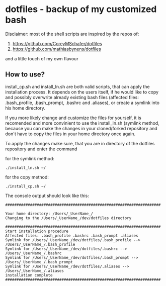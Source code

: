 # dotfiles - backup of my customized bash

Disclaimer: most of the shell scripts are inspired by the repos of:
1. https://github.com/CoreyMSchafer/dotfiles
2. https://github.com/mathiasbynens/dotfiles 

and a little touch of my own flavour

## How to use?

install_cp.sh and install_ln.sh are both valid scripts, that can apply the installation process. It depends on the users itself, if he would like to copy and possibly overwrite already existing bash files (affected files: .bash_profile, .bash_prompt, .bashrc and .aliases), or create a symlink into his home directory.

If you more likely change and customize the files for yourself, it is recomended and more convinient to use the install_ln.sh (symlink method, because you can make the changes in your cloned/forked repository and don't have to copy the files in your home directory once again.

To apply the changes make sure, that you are in directory of the dotfiles repository and enter the command 

for the symlink method:
```
./install_ln.sh ~/
```
for the copy method:
```
./install_cp.sh ~/
```
The console output should look like this:
````
#####################################################################

Your home directory: /Users/_UserName_/
Changing to the /Users/_UserName_/dev/dotfiles directory

#####################################################################
Start installation procedure
Affected files: .bash_profile .bashrc .bash_prompt .aliases
Symlink for /Users/_UserName_/dev/dotfiles/.bash_profile --> /Users/_UserName_/.bash_profile
Symlink for /Users/_UserName_/dev/dotfiles/.bashrc --> /Users/_UserName_/.bashrc
Symlink for /Users/_UserName_/dev/dotfiles/.bash_prompt --> /Users/_UserName_/.bash_prompt
Symlink for /Users/_UserName_/dev/dotfiles/.aliases --> /Users/_UserName_/.aliases
installation complete
#####################################################################
